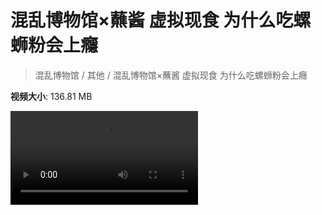 # 混乱博物馆×蘸酱 虚拟现食 为什么吃螺蛳粉会上癮

> 混乱博物馆 / 其他 / 混乱博物馆×蘸酱 虚拟现食 为什么吃螺蛳粉会上癮

**视频大小**: 136.81 MB

<div class="video"><video src="https://file.hsyhx.top/video/混乱博物馆/其他/混乱博物馆×蘸酱 虚拟现食 为什么吃螺蛳粉会上癮.mp4" controls preload>🤔 您的浏览器不支持 video 标签</video></div>